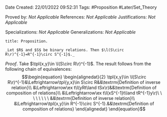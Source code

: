 <div class="topSpace"></div>

Date Created: 22/01/2022 09:52:31
Tags: #Proposition #Later/Set_Theory

Proved by: _Not Applicable_
References: _Not Applicable_
Justifications: _Not Applicable_

Specializations: _Not Applicable_
Generalizations: _Not Applicable_

``` ad-Proposition
title: Proposition.

_Let $R$ and $S$ be binary relations. Then $\l(S\circ R\r)^{-1}=R^{-1}\circ S^{-1}$._

```

_Proof_. Take $\tpl{x,y}\in \l(S\circ R\r)^{-1}$. The result follows from the following chain of equivalences:
$$\begin{equation}
    \begin{alignedat}{2}
        \tpl{x,y}\in \l(S\circ R\r)^{-1}&\Leftrightarrow\tpl{y,x}\in S\circ R&&\textrm{Definition of inverse relation}\\
        &\Leftrightarrow\ex t\l(yRt\land tSx\r)&&\textrm{Definition of composition of relations}\\
        &\Leftrightarrow\ex t\l(xS^{-1}t\land tR^{-1}y\r)\ \ \ \ \ \ \ \ &&\textrm{Definition of inverse relation}\\
        &\Leftrightarrow\tpl{x,y}\in R^{-1}\circ S^{-1}.&&\textrm{Definition of composition of relations}
    \end{alignedat}
\end{equation}$$
